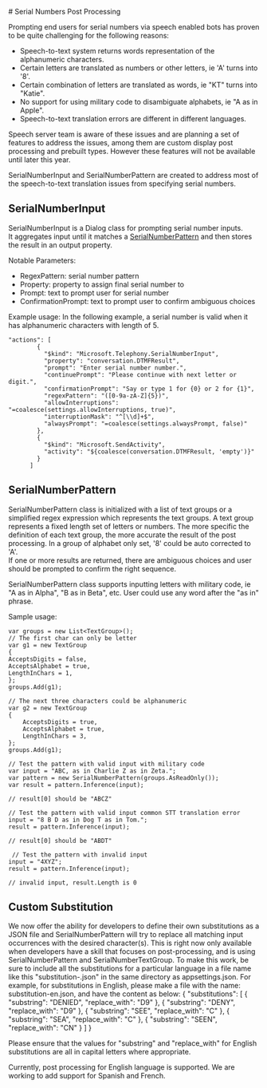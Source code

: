 ﻿﻿﻿# Serial Numbers Post Processing 

Prompting end users for serial numbers via speech enabled bots has proven to be quite challenging for the following reasons:
- Speech-to-text system returns words representation of the alphanumeric characters.
- Certain letters are translated as numbers or other letters, ie 'A' turns into '8'.
- Certain combination of letters are translated as words, ie "KT" turns into "Katie".
- No support for using military code to disambiguate alphabets, ie "A as in Apple".
- Speech-to-text translation errors are different in different languages.

Speech server team is aware of these issues and are planning a set of features to address the issues, 
among them are custom display post processing and prebuilt types. However these features will not be available until later this year.

SerialNumberInput and SerialNumberPattern are created to address most of the speech-to-text translation issues from 
specifying serial numbers.  

## SerialNumberInput
SerialNumberInput is a Dialog class for prompting serial number inputs.  
It aggregates input until it matches a [SerialNumberPattern](#serialnumberpattern) and then stores the result in an output property.

Notable Parameters:
- RegexPattern: serial number pattern
- Property: property to assign final serial number to
- Prompt: text to prompt user for serial number
- ConfirmationPrompt: text to prompt user to confirm ambiguous choices

Example usage:
In the following example, a serial number is valid when it has alphanumeric characters with length of 5.

```
"actions": [
        {
          "$kind": "Microsoft.Telephony.SerialNumberInput",
          "property": "conversation.DTMFResult",
          "prompt": "Enter serial number number.",
          "continuePrompt": "Please continue with next letter or digit.",
          "confirmationPrompt": "Say or type 1 for {0} or 2 for {1}",
          "regexPattern": "([0-9a-zA-Z]{5})",
          "allowInterruptions": "=coalesce(settings.allowInterruptions, true)",
          "interruptionMask": "^[\\d]+$",
          "alwaysPrompt": "=coalesce(settings.alwaysPrompt, false)"
        },
        {
          "$kind": "Microsoft.SendActivity",
          "activity": "${coalesce(conversation.DTMFResult, 'empty')}"
        }
      ]
```



## SerialNumberPattern

SerialNumberPattern class is initialized with a list of text groups or a simplified regex expression which represents the text groups.
A text group represents a fixed length set of letters or numbers.  The more specific the definition of each text group, the more accurate the result of the post processing. 
In a group of alphabet only set, '8' could be auto corrected to 'A'.  
If one or more results are returned, there are ambiguous choices and user should be prompted to confirm the right sequence.

SerialNumberPattern class supports inputting letters with military code, ie "A as in Alpha", "B as in Beta", etc.  User could use any word after the "as in" phrase.

Sample usage:

    var groups = new List<TextGroup>();
    // The first char can only be letter
    var g1 = new TextGroup
    {
    AcceptsDigits = false,
    AcceptsAlphabet = true,
    LengthInChars = 1,
    };
    groups.Add(g1);
        
    // The next three characters could be alphanumeric
    var g2 = new TextGroup
    {
        AcceptsDigits = true,
        AcceptsAlphabet = true,
        LengthInChars = 3,
    };
    groups.Add(g1);
    
    // Test the pattern with valid input with military code
    var input = "ABC, as in Charlie Z as in Zeta.";
    var pattern = new SerialNumberPattern(groups.AsReadOnly());
    var result = pattern.Inference(input);
    
    // result[0] should be "ABCZ"
    
    // Test the pattern with valid input common STT translation error
    input = "8 B D as in Dog T as in Tom.";
    result = pattern.Inference(input);
    
    // result[0] should be "ABDT"
    
     // Test the pattern with invalid input
    input = "4XYZ";
    result = pattern.Inference(input);
    
    // invalid input, result.Length is 0

## Custom Substitution
We now offer the ability for developers to define their own substitutions as a JSON file and SerialNumberPattern will try to replace all matching input occurrences with the desired character(s).
This is right now only available when developers have a skill that focuses on post-processing, and is using SerialNumberPattern and SerialNumberTextGroup.
To make this work, be sure to include all the substitutions for a particular language in a file name like this "substitution-<language code>.json" in the same directory as appsettings.json.
For example, for substitutions in English, please make a file with the name: substitution-en.json, and have the content as below:
{
  "substitutions": [
    {
      "substring": "DENIED",
      "replace_with": "D9"
    },
    {
      "substring": "DENY",
      "replace_with": "D9"
    },
    {
      "substring": "SEE",
      "replace_with": "C"
    },
    {
      "substring": "SEA",
      "replace_with": "C"
    },
    {
      "substring": "SEEN",
      "replace_with": "CN"
    }
  ]
}

Please ensure that the values for "substring" and "replace_with" for English substitutions are all in capital letters where appropriate.

Currently, post processing for English language is supported.  We are working to add support for Spanish and French.




